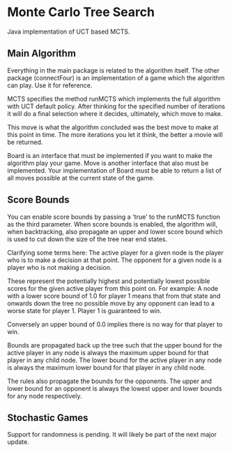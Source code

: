 # Monte Carlo Tree Search
Java implementation of UCT based MCTS.

## Main Algorithm
Everything in the main package is related to the algorithm 
itself. The other package (connectFour) is an implementation
of a game which the algorithm can play. Use it for reference.

MCTS specifies the method runMCTS which implements the 
full algorithm with UCT default policy. After thinking for
the specified number of iterations it will do a final selection
where it decides, ultimately, which move to make.

This move is what the algorithm concluded was the best move
to make at this point in time. The more iterations you
let it think, the better a movie will be returned.

Board is an interface that must be implemented if you want
to make the algorithm play your game. Move is another 
interface that also must be implemented. Your implementation
of Board must be able to return a list of all moves
possible at the current state of the game.

## Score Bounds
You can enable score bounds by passing a 'true' to
the runMCTS function as the third parameter. When score
bounds is enabled, the algorithm will, when backtracking,
also propagate an upper and lower score bound which is
used to cut down the size of the tree near end states.

Clarifying some terms here: The active player for a given
node is the player who is to make a decision at that point. 
The opponent for a given node is a player who is not making
a decision.

These represent the potentially highest and potentially
lowest possible scores for the given active player from this
point on. For example: A node with a lower score bound of
1.0 for player 1 means that from that state and onwards down 
the tree no possible move by any opponent can lead to a worse
state for player 1. Player 1 is guaranteed to win.

Conversely an upper bound of 0.0 implies there is no way
for that player to win.

Bounds are propagated back up the tree such that the
upper bound for the active player in any node is always
the maximum upper bound for that player in any child node. 
The lower bound for the active player in any node is always
the maximum lower bound for that player in any child node.

The rules also propagate the bounds for the opponents. The
upper and lower bound for an opponent is always the lowest
upper and lower bounds for any node respectively.

## Stochastic Games
Support for randomness is pending. It will likely be part
of the next major update.